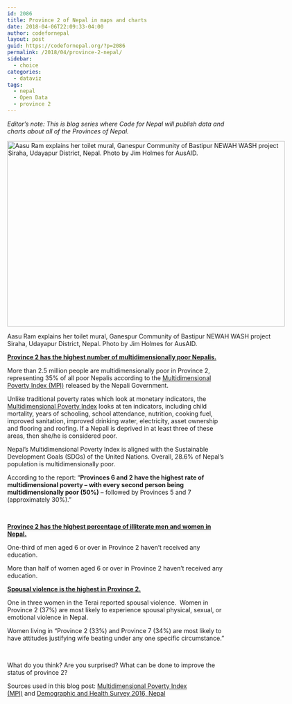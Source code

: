 ```yaml
---
id: 2086
title: Province 2 of Nepal in maps and charts
date: 2018-04-06T22:09:33-04:00
author: codefornepal
layout: post
guid: https://codefornepal.org/?p=2086
permalink: /2018/04/province-2-nepal/
sidebar:
  - choice
categories:
  - dataviz
tags:
  - nepal
  - Open Data
  - province 2
---
```

_Editor&#8217;s note: This is blog series where Code for Nepal will publish data and charts about all of the Provinces of Nepal._

<div id="attachment_2021" style="width: 650px" class="wp-caption alignnone">
  <a href="https://codefornepal.org/wp-content/uploads/2017/12/10664676906_185cbd0c52_z.jpg"><img aria-describedby="caption-attachment-2021" class="size-full wp-image-2021" src="https://codefornepal.org/wp-content/uploads/2017/12/10664676906_185cbd0c52_z.jpg" alt="Aasu Ram explains her toilet mural, Ganespur Community of Bastipur NEWAH WASH project Siraha, Udayapur District, Nepal. Photo by Jim Holmes for AusAID." width="640" height="427" srcset="https://codefornepal.org/wp-content/uploads/2017/12/10664676906_185cbd0c52_z.jpg 640w, https://codefornepal.org/wp-content/uploads/2017/12/10664676906_185cbd0c52_z-300x200.jpg 300w" sizes="(max-width: 640px) 100vw, 640px" /></a>
  
  <p id="caption-attachment-2021" class="wp-caption-text">
    Aasu Ram explains her toilet mural, Ganespur Community of Bastipur NEWAH WASH project Siraha, Udayapur District, Nepal. Photo by Jim Holmes for AusAID.
  </p>
</div>

<span style="text-decoration: underline;"><strong>Province 2 has the highest number of multidimensionally poor Nepalis. </strong></span>

<span style="font-weight: 400;">More than 2.5 million people are multidimensionally poor in Province 2, representing 35% of all poor Nepalis according to the </span>[<span style="font-weight: 400;">Multidimensional Poverty Index (MPI)</span>](http://npc.gov.np/images/category/Nepal_MPI.pdf) <span style="font-weight: 400;">released by the Nepali Government.</span>

<span style="font-weight: 400;">Unlike traditional poverty rates which look at monetary indicators, the </span>[<span style="font-weight: 400;">Multidimensional Poverty Index</span>](http://npc.gov.np/images/category/Nepal_MPI.pdf) <span style="font-weight: 400;">looks at ten indicators, including child mortality, years of schooling, school attendance, nutrition, cooking fuel, improved sanitation, improved drinking water, electricity, asset ownership and flooring and roofing. If a Nepali is deprived in at least three of these areas, then she/he is considered poor.</span>

<span style="font-weight: 400;">Nepal’s Multidimensional Poverty Index is aligned with the Sustainable Development Goals (SDGs) of the United Nations. Overall, 28.6% of Nepal’s population is multidimensionally poor.</span>

<span style="font-weight: 400;">According to the report: “</span>**Provinces 6 and 2 have the highest rate of multidimensional poverty – with every second person being multidimensionally poor (50%)** <span style="font-weight: 400;">– followed by Provinces 5 and 7 (approximately 30%).”</span>



&nbsp;

<span style="text-decoration: underline;"><strong>Province 2 has the highest percentage of illiterate men and women in Nepal.</strong></span>

<span style="font-weight: 400;">One-third of men aged 6 or over in Province 2 haven’t received any education.</span>



<span style="font-weight: 400;">More than half of women aged 6 or over in Province 2 haven’t received any education.  </span>



<span style="text-decoration: underline;"><strong>Spousal violence is the highest in Province 2.</strong></span>

<span style="font-weight: 400;">One in three women in the Terai reported spousal violence.  Women in Province 2 (37%) are most likely to experience spousal physical, sexual, or emotional violence in Nepal.</span>



<span style="font-weight: 400;">Women living in “Province 2 (33%) and Province 7 (34%) are most likely to have attitudes justifying wife beating under any one specific circumstance.”</span>



&nbsp;

What do you think? Are you surprised? What can be done to improve the status of province 2?

Sources used in this blog post: [<span style="font-weight: 400;">Multidimensional Poverty Index (MPI)</span>](http://npc.gov.np/images/category/Nepal_MPI.pdf) and [Demographic and Health Survey 2016, Nepal](https://www.dhsprogram.com/pubs/pdf/FR336/FR336.pdf)